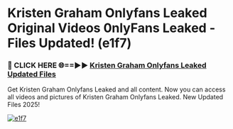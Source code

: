 # Kristen Graham Onlyfans Leaked Original Videos 0nlyFans Leaked - Files Updated! (e1f7)

<h3>🔴 CLICK HERE 🌐==►► <a href="https://tinyurl.com/2wckxsce" rel="nofollow">Kristen Graham Onlyfans Leaked Updated Files</a></h3>

Get Kristen Graham Onlyfans Leaked and all content. Now you can access all videos and pictures of Kristen Graham Onlyfans Leaked. New Updated Files 2025!

[![e1f7](https://i.imgur.com/AFduVYN.gif)](https://tinyurl.com/2wckxsce)
